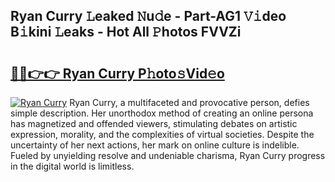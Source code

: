 ## Ryan Curry 𝙻eaked 𝙽u𝚍e - Part-AG1 𝚅𝚒deo B𝚒kini 𝙻eaks - Hot All 𝙿hotos FVVZi

# <h2><a href="http://ld1fx0.urlbe.top/?page=Ryan+Curry">🔗🔗👉👉 Ryan Curry P𝚑oto𝚜Vid𝚎o</a></h2>

[![Ryan Curry](https://i.imgur.com/eBuTRDB.gif)](http://ld1fx0.urlbe.top/?page=Ryan+Curry)
Ryan Curry, a multifaceted and provocative person, defies simple description. Her unorthodox method of creating an online persona has magnetized and offended viewers, stimulating debates on artistic expression, morality, and the complexities of virtual societies. Despite the uncertainty of her next actions, her mark on online culture is indelible. Fueled by unyielding resolve and undeniable charisma, Ryan Curry progress in the digital world is limitless.
